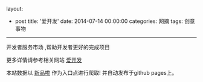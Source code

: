 layout: 
  - post 
title: '爱开发' 
date: 2014-07-14 00:00:00 
categories: 网摘 
tags: 创意事物 
---

开发者服务市场 ,帮助开发者更好的完成项目  

更多详情请参考相关网站 [爱开发](http://www.akaifa.com/)  

本站数据以 [新品啦](http://xinpinla.com/) 作为入口点进行爬取! 并自动发布于github pages上。  
